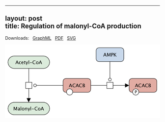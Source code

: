 
---
layout: post  
title: Regulation of malonyl-CoA production
---

Downloads: &nbsp; 
[GraphML](../downloads/F013-malonyl-CoA.graphml) &nbsp;
[PDF](../downloads/F013-malonyl-CoA.pdf) &nbsp; 
[SVG](../downloads/F013-malonyl-CoA.svg) &nbsp;
<p align="middle"><a href="/malonyl-CoA/"><img id="image" src="/downloads/F013-malonyl-CoA.png" width="550"/></a></p>

